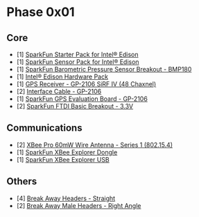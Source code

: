 Phase 0x01
==

## Core
- [1] [SparkFun Starter Pack for Intel® Edison](https://www.sparkfun.com/products/13276)
- [1] [SparkFun Sensor Pack for Intel® Edison](https://www.sparkfun.com/products/13094)
- [1] [SparkFun Barometric Pressure Sensor Breakout - BMP180](https://www.sparkfun.com/products/11824)
- [1] [Intel® Edison Hardware Pack](https://www.sparkfun.com/products/13187)
- [1] [GPS Receiver - GP-2106 SiRF IV (48 Chaxnel)](https://www.sparkfun.com/products/10890)
- [2] [Interface Cable - GP-2106](https://www.sparkfun.com/products/10896)
- [1] [SparkFun GPS Evaluation Board - GP-2106](https://www.sparkfun.com/products/10995)
- [2] [SparkFun FTDI Basic Breakout - 3.3V](https://www.sparkfun.com/products/9873)

## Communications
- [2] [XBee Pro 60mW Wire Antenna - Series 1 (802.15.4)](https://www.sparkfun.com/products/8742)
- [1] [SparkFun XBee Explorer Dongle](https://www.sparkfun.com/products/11697)
- [1] [SparkFun XBee Explorer USB ](https://www.sparkfun.com/products/11812)

## Others
- [4] [Break Away Headers - Straight](https://www.sparkfun.com/products/116)
- [2] [Break Away Male Headers - Right Angle](https://www.sparkfun.com/products/553)